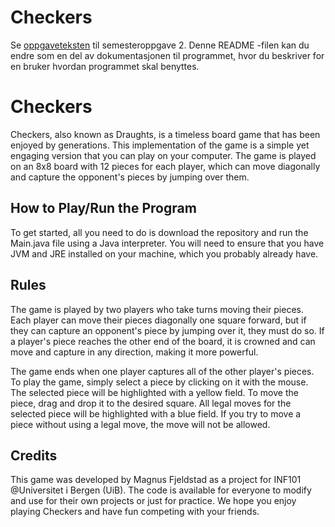 # Checkers

Se [oppgaveteksten](./OPPGAVETEKST.md) til semesteroppgave 2. Denne README -filen kan du endre som en del av dokumentasjonen til programmet, hvor du beskriver for en bruker hvordan programmet skal benyttes.

# Checkers

Checkers, also known as Draughts, is a timeless board game that has been enjoyed by generations. This implementation of the game is a simple yet engaging version that you can play on your computer. The game is played on an 8x8 board with 12 pieces for each player, which can move diagonally and capture the opponent's pieces by jumping over them.

## How to Play/Run the Program

To get started, all you need to do is download the repository and run the Main.java file using a Java interpreter. You will need to ensure that you have JVM and JRE installed on your machine, which you probably already have.

## Rules

The game is played by two players who take turns moving their pieces. Each player can move their pieces diagonally one square forward, but if they can capture an opponent's piece by jumping over it, they must do so. If a player's piece reaches the other end of the board, it is crowned and can move and capture in any direction, making it more powerful.

The game ends when one player captures all of the other player's pieces. To play the game, simply select a piece by clicking on it with the mouse. The selected piece will be highlighted with a yellow field. To move the piece, drag and drop it to the desired square. All legal moves for the selected piece will be highlighted with a blue field. If you try to move a piece without using a legal move, the move will not be allowed.

## Credits

This game was developed by Magnus Fjeldstad as a project for INF101 @Universitet i Bergen (UiB). The code is available for everyone to modify and use for their own projects or just for practice. We hope you enjoy playing Checkers and have fun competing with your friends.
